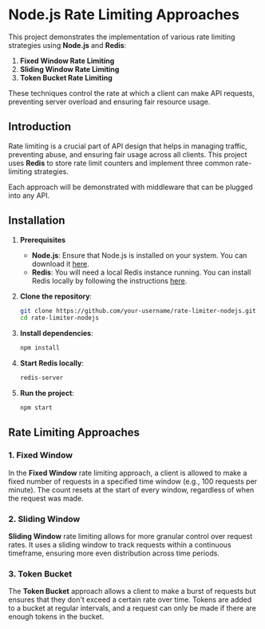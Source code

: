 # Node.js Rate Limiting Approaches

This project demonstrates the implementation of various rate limiting strategies using **Node.js** and **Redis**:

1. **Fixed Window Rate Limiting**
2. **Sliding Window Rate Limiting**
3. **Token Bucket Rate Limiting**

These techniques control the rate at which a client can make API requests, preventing server overload and ensuring fair resource usage.

## Introduction

Rate limiting is a crucial part of API design that helps in managing traffic, preventing abuse, and ensuring fair usage across all clients. This project uses **Redis** to store rate limit counters and implement three common rate-limiting strategies.

Each approach will be demonstrated with middleware that can be plugged into any API.

## Installation

1. **Prerequisites**
   - **Node.js**: Ensure that Node.js is installed on your system. You can download it [here](https://nodejs.org/).
   - **Redis**: You will need a local Redis instance running. You can install Redis locally by following the instructions [here](https://redis.io/download).

2. **Clone the repository**:

   ```bash
   git clone https://github.com/your-username/rate-limiter-nodejs.git
   cd rate-limiter-nodejs
   ```

3. **Install dependencies**:

   ```bash
   npm install
   ```

4. **Start Redis locally**:
   ```bash
   redis-server
   ```

5. **Run the project**:

   ```bash
   npm start
   ```

## Rate Limiting Approaches

### 1. Fixed Window

In the **Fixed Window** rate limiting approach, a client is allowed to make a fixed number of requests in a specified time window (e.g., 100 requests per minute). The count resets at the start of every window, regardless of when the request was made.

### 2. Sliding Window

**Sliding Window** rate limiting allows for more granular control over request rates. It uses a sliding window to track requests within a continuous timeframe, ensuring more even distribution across time periods.

### 3. Token Bucket

The **Token Bucket** approach allows a client to make a burst of requests but ensures that they don't exceed a certain rate over time. Tokens are added to a bucket at regular intervals, and a request can only be made if there are enough tokens in the bucket.

